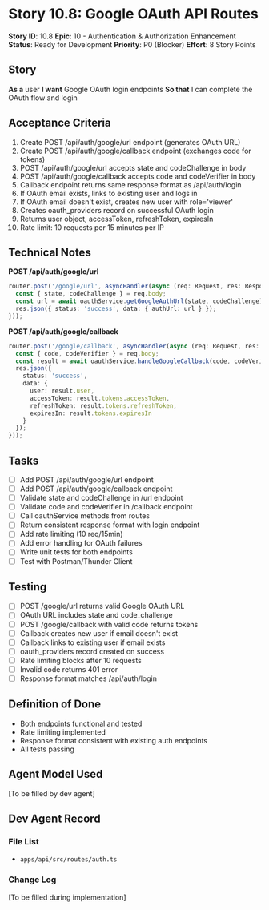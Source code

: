 # Story 10.8: Google OAuth API Routes

**Story ID**: 10.8
**Epic**: 10 - Authentication & Authorization Enhancement
**Status**: Ready for Development
**Priority**: P0 (Blocker)
**Effort**: 8 Story Points

## Story
**As a** user
**I want** Google OAuth login endpoints
**So that** I can complete the OAuth flow and login

## Acceptance Criteria
1. Create POST /api/auth/google/url endpoint (generates OAuth URL)
2. Create POST /api/auth/google/callback endpoint (exchanges code for tokens)
3. POST /api/auth/google/url accepts state and codeChallenge in body
4. POST /api/auth/google/callback accepts code and codeVerifier in body
5. Callback endpoint returns same response format as /api/auth/login
6. If OAuth email exists, links to existing user and logs in
7. If OAuth email doesn't exist, creates new user with role='viewer'
8. Creates oauth_providers record on successful OAuth login
9. Returns user object, accessToken, refreshToken, expiresIn
10. Rate limit: 10 requests per 15 minutes per IP

## Technical Notes
**POST /api/auth/google/url**
```typescript
router.post('/google/url', asyncHandler(async (req: Request, res: Response) => {
  const { state, codeChallenge } = req.body;
  const url = await oauthService.getGoogleAuthUrl(state, codeChallenge);
  res.json({ status: 'success', data: { authUrl: url } });
}));
```

**POST /api/auth/google/callback**
```typescript
router.post('/google/callback', asyncHandler(async (req: Request, res: Response) => {
  const { code, codeVerifier } = req.body;
  const result = await oauthService.handleGoogleCallback(code, codeVerifier);
  res.json({
    status: 'success',
    data: {
      user: result.user,
      accessToken: result.tokens.accessToken,
      refreshToken: result.tokens.refreshToken,
      expiresIn: result.tokens.expiresIn
    }
  });
}));
```

## Tasks
- [ ] Add POST /api/auth/google/url endpoint
- [ ] Add POST /api/auth/google/callback endpoint
- [ ] Validate state and codeChallenge in /url endpoint
- [ ] Validate code and codeVerifier in /callback endpoint
- [ ] Call oauthService methods from routes
- [ ] Return consistent response format with login endpoint
- [ ] Add rate limiting (10 req/15min)
- [ ] Add error handling for OAuth failures
- [ ] Write unit tests for both endpoints
- [ ] Test with Postman/Thunder Client

## Testing
- [ ] POST /google/url returns valid Google OAuth URL
- [ ] OAuth URL includes state and code_challenge
- [ ] POST /google/callback with valid code returns tokens
- [ ] Callback creates new user if email doesn't exist
- [ ] Callback links to existing user if email exists
- [ ] oauth_providers record created on success
- [ ] Rate limiting blocks after 10 requests
- [ ] Invalid code returns 401 error
- [ ] Response format matches /api/auth/login

## Definition of Done
- Both endpoints functional and tested
- Rate limiting implemented
- Response format consistent with existing auth endpoints
- All tests passing

## Agent Model Used
[To be filled by dev agent]

## Dev Agent Record

### File List
- `apps/api/src/routes/auth.ts`

### Change Log
[To be filled during implementation]
